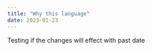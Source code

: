 ```yaml
---
title: "Why this language"
date: 2023-01-23
---
```


Testing if the changes will effect with past date
